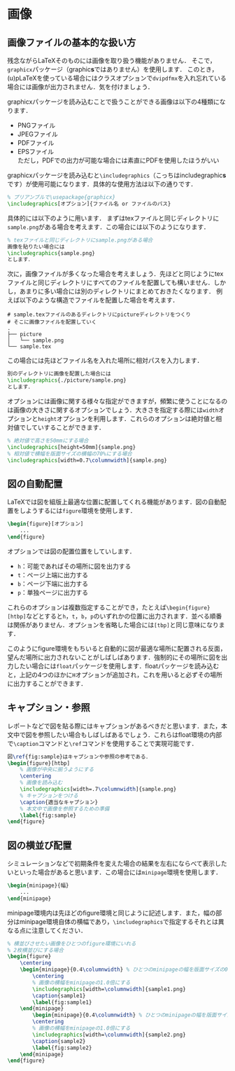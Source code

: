 # 画像
## 画像ファイルの基本的な扱い方

残念ながらLaTeXそのものには画像を取り扱う機能がありません．
そこで，`graphicx`パッケージ（graphic**s**ではありません）を使用します．
このとき，(u)pLaTeXを使っている場合にはクラスオプションで`dvipdfmx`を入れ忘れている場合には画像が出力されません．気を付けましょう．

graphicxパッケージを読み込むことで扱うことができる画像は以下の4種類になります．

* PNGファイル
* JPEGファイル
* PDFファイル
* EPSファイル  
  ただし，PDFでの出力が可能な場合には素直にPDFを使用したほうがいい

graphicxパッケージを読み込むと`\includegraphics`（こっちはincludegraphic**s**です）が使用可能になります．具体的な使用方法は以下の通りです．

```latex
% プリアンブルで\usepackage{graphicx}
\includegraphics[オプション]{ファイル名 or ファイルのパス}
```

具体的には以下のように用います．
まずはtexファイルと同じディレクトリに`sample.png`がある場合を考えます．この場合には以下のようになります．

```latex
% texファイルと同じディレクトリにsample.pngがある場合
画像を貼りたい場合には
\includegraphics{sample.png}
とします．
```

次に，画像ファイルが多くなった場合を考えましょう．先ほどと同じようにtexファイルと同じディレクトリにすべてのファイルを配置しても構いません．しかし，あまりに多い場合には別のディレクトリにまとめておきたくなります．
例えば以下のような構造でファイルを配置した場合を考えます．

```shell
# sample.texファイルのあるディレクトリにpictureディレクトリをつくり
# そこに画像ファイルを配置していく
.
├── picture
│   └── sample.png
└── sample.tex
```

この場合には先ほどファイル名を入れた場所に相対パスを入力します．

```latex
別のディレクトリに画像を配置した場合には
\includegraphics{./picture/sample.png}
とします．
```

オプションには画像に関する様々な指定ができますが，頻繁に使うことになるのは画像の大きさに関するオプションでしょう．大きさを指定する際には`width`オプションと`height`オプションを利用します．これらのオプションは絶対値と相対値でしていすることができます．

```latex
% 絶対値で高さを50mmにする場合
\includegraphics[height=50mm]{sample.png}
% 相対値で横幅を版面サイズの横幅の70%にする場合
\includegraphics[width=0.7\columnwidth]{sample.png}
```

## 図の自動配置

LaTeXでは図を組版上最適な位置に配置してくれる機能があります．図の自動配置をしようするには`figure`環境を使用します．

```latex
\begin{figure}[オプション]
	...
\end{figure}
```

オプションでは図の配置位置をしていします．

* `h`：可能であればその場所に図を出力する
* `t`：ページ上端に出力する
* `b`：ページ下端に出力する
* `p`：単独ページに出力する

これらのオプションは複数指定することができ，たとえば`\begin{figure}[htbp]`などとすると`h`，`t`，`b`，`p`のいずれかの位置に出力されます．並べる順番は関係がありません．オプションを省略した場合には`[tbp]`と同じ意味になります．

このようにfigure環境をもちいると自動的に図が最適な場所に配置される反面，望んだ場所に出力されないことがしばしばあります．強制的にその場所に図を出力したい場合には`float`パッケージを使用します．floatパッケージを読み込むと，上記の4つのほかに`H`オプションが追加され，これを用いると必ずその場所に出力することができます．

## キャプション・参照

レポートなどで図を貼る際にはキャプションがあるべきだと思います．また，本文中で図を参照したい場合もしばしばあるでしょう．これらはfloat環境の内部で`\caption`コマンドと`\ref`コマンドを使用することで実現可能です．

```latex
図\ref{fig:sample}はキャプションや参照の参考である．
\begin{figure}[htbp]
	% 画像が中央に揃うようにする
	\centering
	% 画像を読み込む
	\includegraphics[width=.7\columnwidth]{sample.png}
	% キャプションをつける
	\caption{適当なキャプション}
	% 本文中で画像を参照するための準備
	\label{fig:sample}
\end{figure}
```

## 図の横並び配置

シミュレーションなどで初期条件を変えた場合の結果を左右にならべて表示したいといった場合があると思います．この場合には`minipage`環境を使用します．

```latex
\begin{minipage}{幅}
	...
\end{minipage}
```

minipage環境内は先ほどのfigure環境と同じように記述します．また，幅の部分はminipage環境自体の横幅であり，`\includegraphics`で指定するそれとは異なる点に注意してください．

```latex
% 横並びさせたい画像をひとつのfigure環境にいれる
% 2枚横並びにする場合
\begin{figure}
	\centering
	\begin{minipage}{0.4\columnwidth} % ひとつのminipageの幅を版面サイズの0.4倍とする
		\centering
		% 画像の横幅をminipageの1.0倍にする
		\includegraphics[width=\columnwidth]{sample1.png}
		\caption{sample1}
		\label{fig:sample1}
	\end{minipage}
		\begin{minipage}{0.4\columnwidth} % ひとつのminipageの幅を版面サイズの0.4倍とする
		\centering
		% 画像の横幅をminipageの1.0倍にする
		\includegraphics[width=\columnwidth]{sample2.png}
		\caption{sample2}
		\label{fig:sample2}
	\end{minipage}
\end{figure}
```

